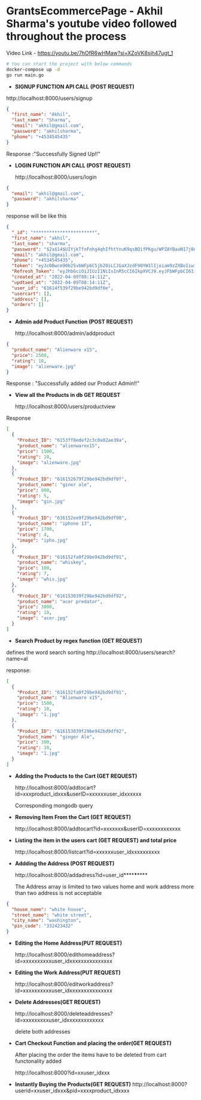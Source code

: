 # GrantsEcommercePage - Akhil Sharma's youtube video followed throughout the process

Video Link - https://youtu.be/7hOfR6wHMaw?si=XZoVK8sjh47ugt_1

```bash
# You can start the project with below commands
docker-compose up -d
go run main.go
```

- **SIGNUP FUNCTION API CALL (POST REQUEST)**

http://localhost:8000/users/signup

```json
{
  "first_name": "Akhil",
  "last_name": "Sharma",
  "email": "akhil@gmail.com",
  "password": "akhilsharma",
  "phone": "+4534545435"
}
```

Response :"Successfully Signed Up!!"

- **LOGIN FUNCTION API CALL (POST REQUEST)**

  http://localhost:8000/users/login

```json
{
  "email": "akhil@gmail.com",
  "password": "akhilsharma"
}
```

response will be like this

```json
{
  "_id": "***********************",
  "first_name": "akhil",
  "last_name": "sharma",
  "password": "$2a$14$UIYjkTfnFnhg4qhIfhtYnuK9qsBQifPKgu/WPZAYBaaN17j0eTQZa",
  "email": "akhil@gmail.com",
  "phone": "+4534545435",
  "token": "eyJc0Bwcm90b25vbWFpbC5jb20iLCJGaXJzdF9OYW1lIjoiam9zZXBoIiwiTGFzdF9OYW1lIjoiaGVybWlzIiwiVWlkIjoiNjE2MTRmNTM5ZjI5YmU5NDJiZDlkZjhlIiwiZXhwIjoxNjMzODUzNjUxfQ.NbcpVtPLJJqRF44OLwoanynoejsjdJb5_v2qB41SmB8",
  "Refresh_Token": "eyJhbGciOiJIUzI1NiIsInR5cCI6IkpXVCJ9.eyJFbWFpbCI6IiIsIkZpcnLCJVaWQiOiIiLCJleHAiOjE2MzQzNzIwNTF9.ocpU8-0gCJsejmCeeEiL8DXhFcZsW7Z3OCN34HgIf2c",
  "created_at": "2022-04-09T08:14:11Z",
  "updtaed_at": "2022-04-09T08:14:11Z",
  "user_id": "61614f539f29be942bd9df8e",
  "usercart": [],
  "address": [],
  "orders": []
}
```

- **Admin add Product Function (POST REQUEST)**

  http://localhost:8000/admin/addproduct

```json
{
  "product_name": "Alienware x15",
  "price": 2500,
  "rating": 10,
  "image": "alienware.jpg"
}
```

Response : "Successfully added our Product Admin!!"

- **View all the Products in db GET REQUEST**

  http://localhost:8000/users/productview

Response

```json
[
  {
    "Product_ID": "6153ff8edef2c3c0a02ae39a",
    "product_name": "alienwarex15",
    "price": 1500,
    "rating": 10,
    "image": "alienware.jpg"
  },
  {
    "Product_ID": "616152679f29be942bd9df8f",
    "product_name": "giner ale",
    "price": 900,
    "rating": 5,
    "image": "gin.jpg"
  },
  {
    "Product_ID": "616152ee9f29be942bd9df90",
    "product_name": "iphone 13",
    "price": 1700,
    "rating": 4,
    "image": "ipho.jpg"
  },
  {
    "Product_ID": "616152fa9f29be942bd9df91",
    "product_name": "whiskey",
    "price": 100,
    "rating": 7,
    "image": "whis.jpg"
  },
  {
    "Product_ID": "616153039f29be942bd9df92",
    "product_name": "acer predator",
    "price": 3000,
    "rating": 10,
    "image": "acer.jpg"
  }
]
```

- **Search Product by regex function (GET REQUEST)**

defines the word search sorting
http://localhost:8000/users/search?name=al

response:

```json
[
  {
    "Product_ID": "616152fa9f29be942bd9df91",
    "product_name": "Alienware x15",
    "price": 1500,
    "rating": 10,
    "image": "1.jpg"
  },
  {
    "Product_ID": "616153039f29be942bd9df92",
    "product_name": "ginger Ale",
    "price": 300,
    "rating": 10,
    "image": "1.jpg"
  }
]
```

- **Adding the Products to the Cart (GET REQUEST)**

  http://localhost:8000/addtocart?id=xxxproduct_idxxx&userID=xxxxxxuser_idxxxxxx

  Corresponding mongodb query

- **Removing Item From the Cart (GET REQUEST)**

  http://localhost:8000/addtocart?id=xxxxxxx&userID=xxxxxxxxxxxx

- **Listing the item in the users cart (GET REQUEST) and total price**

  http://localhost:8000/listcart?id=xxxxxxuser_idxxxxxxxxxx

- **Addding the Address (POST REQUEST)**

  http://localhost:8000/addadress?id=user_id**\*\***\***\*\***

  The Address array is limited to two values home and work address more than two address is not acceptable

```json
{
  "house_name": "white house",
  "street_name": "white street",
  "city_name": "washington",
  "pin_code": "332423432"
}
```

- **Editing the Home Address(PUT REQUEST)**

  http://localhost:8000/edithomeaddress?id=xxxxxxxxxxuser_idxxxxxxxxxxxxxxx

- **Editing the Work Address(PUT REQUEST)**

  http://localhost:8000/editworkaddress?id=xxxxxxxxxxuser_idxxxxxxxxxxxxxxx

- **Delete Addresses(GET REQUEST)**

  http://localhost:8000/deleteaddresses?id=xxxxxxxxxuser_idxxxxxxxxxxxxx

  delete both addresses

- **Cart Checkout Function and placing the order(GET REQUEST)**

  After placing the order the items have to be deleted from cart functonality added

  http://localhost:8000?id=xxuser_idxxx

- **Instantly Buying the Products(GET REQUEST)**
  http://localhost:8000?userid=xxuser_idxxx&pid=xxxxproduct_idxxxx
